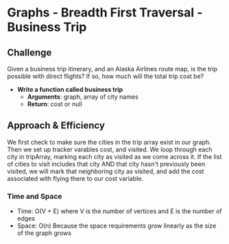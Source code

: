 # Graphs - Breadth First Traversal - Business Trip

<!-- Short summary or background information -->


## Challenge
<!-- Description of the challenge -->
Given a business trip itinerary, and an Alaska Airlines route map, is the trip possible with direct flights? If so, how much will the total trip cost be?

- **Write a function called business trip**
  - **Arguments**: graph, array of city names
  - **Return**: cost or null


## Approach & Efficiency
<!-- What approach did you take? Why? What is the Big O space/time for this approach? -->

We first check to make sure the cities in the trip array exist in our graph.
Then we set up tracker varables cost, and visited. We loop through each city in tripArray, marking each city as visited as we come across it. If the list of cities to visit includes that city AND that city hasn't previously been visited, we will mark that neighboring city as visited, and add the cost associated with flying there to our cost variable. 

### Time and Space 
  - Time: O(V + E) where V is the number of vertices and E is the number of edges
  - Space: O(n) Because the space requirements grow linearly as the size of the graph grows

